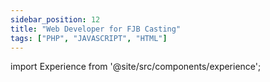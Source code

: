 ```yaml
---
sidebar_position: 12
title: "Web Developer for FJB Casting"
tags: ["PHP", "JAVASCRIPT", "HTML"]
---
```


import Experience from '@site/src/components/experience';

<Experience title={frontMatter.title} />